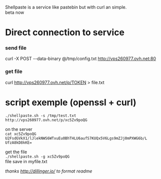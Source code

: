 Shellpaste is a service like pastebin but with curl an simple.  
beta now  

# Direct connection to service

### send file  
curl -X POST --data-binary @/tmp/config.txt http://vps260977.ovh.net:80  
### get file  
curl http://vps260977.ovh.net/p/TOKEN > file.txt

# script exemple (openssl + curl)  
``./shellpaste.sh -s /tmp/test.txt  
http://vps260977.ovh.net/p/xc5Zv9poQG
``

on the server  
``
 cat xc5Zv9poQG  
U2FsdGVkX1/lJlekNWS6WTxuEu0BhTHLU6aufS7KUQx5V6Lgs9mZJj0mPXWG6b/L
UfzA8kD8kKE=
``  

get the file  
``
./shellpaste.sh -g xc5Zv9poQG
``  
file save in myfile.txt


*thanks http://dillinger.io/ to format readme* 
